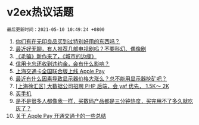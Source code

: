 # v2ex热议话题

`最后更新时间：2021-05-10 10:49:24 +0800`

1. [你们有在无印良品买到过特别好用的东西吗？](https://www.v2ex.com/t/775799)
1. [最近好无聊，有人推荐几部电视剧吗？不要科幻、偶像剧](https://www.v2ex.com/t/775887)
1. [《毛骗》新作来了，《城市的边缘》](https://www.v2ex.com/t/775785)
1. [信用卡忘还收到违约金，会有什么影响？](https://www.v2ex.com/t/775816)
1. [上海交通卡全国联合版上线 Apple Pay](https://www.v2ex.com/t/775902)
1. [最近有什么因素导致显示器价格大涨么？总不能用显示器挖矿吧？](https://www.v2ex.com/t/775857)
1. [[上海徐汇区] 大数据公司招聘 PHP 后端，会 yaf 优先， 1.5K～ 2K](https://www.v2ex.com/t/775798)
1. [买手机](https://www.v2ex.com/t/775855)
1. [是不是很多人都像我一样，买数码产品都是三分钟热度，买完用不了多久就吃灰了？](https://www.v2ex.com/t/775928)
1. [关于 Apple Pay 开通交通卡的一些总结](https://www.v2ex.com/t/775834)

